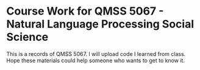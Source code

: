 # Course Work for QMSS 5067 - Natural Language Processing Social Science

This is a records of QMSS 5067. I will upload code I learned from class. Hope these materials could help someone who wants to get to know it.
